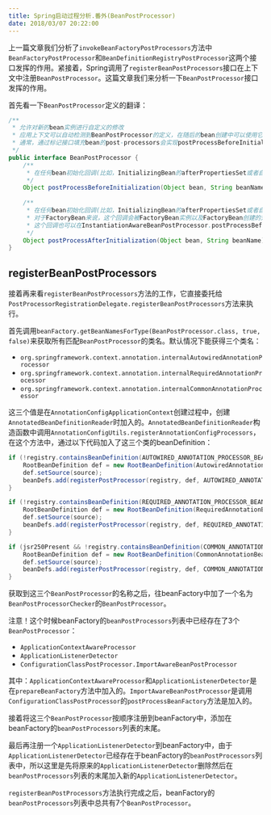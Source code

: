```yaml
---
title: Spring启动过程分析.番外(BeanPostProcessor)
date: 2018/03/07 20:22:00
---
```


上一篇文章我们分析了`invokeBeanFactoryPostProcessors`方法中`BeanFactoryPostProcessor`和`BeanDefinitionRegistryPostProcessor`这两个接口发挥的作用。紧接着，Spring调用了`registerBeanPostProcessors`接口在上下文中注册`BeanPostProcessor`。这篇文章我们来分析一下`BeanPostProcessor`接口发挥的作用。
<!-- more -->
首先看一下`BeanPostProcessor`定义的翻译：

```java
/**
 * 允许对新的bean实例进行自定义的修改
 * 应用上下文可以自动检测到BeanPostProcessor的定义，在随后的bean创建中可以使用它们。普通的bean工厂允许注册post-processors，适用于通过该工程创建的所有bean。
 * 通常，通过标记接口填充bean的post-processors会实现postProcessBeforeInitialization，使用代理包装bean的post-processor会实现postProcessAfterInitialization
 */
public interface BeanPostProcessor {
    /**
     * 在任何bean初始化回调(比如，InitializingBean的afterPropertiesSet或者自定义的init-method)之前，将BeanPostProcessor应用于新的bean实例。返回的bean实例可能是经过包装的实例或者是原始的实例。
     */
    Object postProcessBeforeInitialization(Object bean, String beanName) throws BeansException;
    
    /**
     * 在任何bean初始化回调(比如，InitializingBean的afterPropertiesSet或者自定义的init-method)之后，将BeanPostProcessor应用于新的bean实例。bean已经使用属性值进行了填充。返回的bean实例可能是经过包装的实例或者是原始的实例。
     * 对于FactoryBean来说，这个回调会被FactoryBean实例以及FactoryBean创建的对象来调用。post-processor可以决定是适用于FactoryBean或者被创建的对象还是通过相应的bean instanceof FactoryBean来进行检查。
     * 这个回调也可以在InstantiationAwareBeanPostProcessor.postProcessBeforeInstantiation方法引发短路之后再进行调用，与其他的BeanPostProcessor回调进行对比。
     */
    Object postProcessAfterInitialization(Object bean, String beanName) throws BeansException;
}
```

## registerBeanPostProcessors

接着再来看`registerBeanPostProcessors`方法的工作，它直接委托给`PostProcessorRegistrationDelegate.registerBeanPostProcessors`方法来执行。

首先调用`beanFactory.getBeanNamesForType(BeanPostProcessor.class, true, false)`来获取所有匹配`BeanPostProcessor`的类名。默认情况下能获得三个类名：

- `org.springframework.context.annotation.internalAutowiredAnnotationProcessor`
- `org.springframework.context.annotation.internalRequiredAnnotationProcessor`
- `org.springframework.context.annotation.internalCommonAnnotationProcessor`

这三个值是在`AnnotationConfigApplicationContext`创建过程中，创建`AnnotatedBeanDefinitionReader`时加入的。`AnnotatedBeanDefinitionReader`构造函数中调用`AnnotationConfigUtils.registerAnnotationConfigProcessors`，在这个方法中，通过以下代码加入了这三个类的beanDefinition：

```java
if (!registry.containsBeanDefinition(AUTOWIRED_ANNOTATION_PROCESSOR_BEAN_NAME)) {
	RootBeanDefinition def = new RootBeanDefinition(AutowiredAnnotationBeanPostProcessor.class);
	def.setSource(source);
	beanDefs.add(registerPostProcessor(registry, def, AUTOWIRED_ANNOTATION_PROCESSOR_BEAN_NAME));
}

if (!registry.containsBeanDefinition(REQUIRED_ANNOTATION_PROCESSOR_BEAN_NAME)) {
	RootBeanDefinition def = new RootBeanDefinition(RequiredAnnotationBeanPostProcessor.class);
	def.setSource(source);
	beanDefs.add(registerPostProcessor(registry, def, REQUIRED_ANNOTATION_PROCESSOR_BEAN_NAME));
}

if (jsr250Present && !registry.containsBeanDefinition(COMMON_ANNOTATION_PROCESSOR_BEAN_NAME)) {
	RootBeanDefinition def = new RootBeanDefinition(CommonAnnotationBeanPostProcessor.class);
	def.setSource(source);
	beanDefs.add(registerPostProcessor(registry, def, COMMON_ANNOTATION_PROCESSOR_BEAN_NAME));
}	
```

获取到这三个`BeanPostProcessor`的名称之后，往beanFactory中加了一个名为`BeanPostProcessorChecker`的`BeanPostProcessor`。

注意！这个时候beanFactory的`beanPostProcessors`列表中已经存在了3个`BeanPostProcessor`：

- `ApplicationContextAwareProcessor`
- `ApplicationListenerDetector`
- `ConfigurationClassPostProcessor.ImportAwareBeanPostProcessor`

其中：`ApplicationContextAwareProcessor`和`ApplicationListenerDetector`是在`prepareBeanFactory`方法中加入的。`ImportAwareBeanPostProcessor`是调用`ConfigurationClassPostProcessor`的`postProcessBeanFactory`方法是加入的。

接着将这三个`BeanPostProcessor`按顺序注册到beanFactory中，添加在beanFactory的`beanPostProcessors`列表的末尾。

最后再注册一个`ApplicationListenerDetector`到beanFactory中，由于`ApplicationListenerDetector`已经存在于beanFactory的`beanPostProcessors`列表中，所以这里是先将原来的`ApplicationListenerDetector`删除然后在`beanPostProcessors`列表的末尾加入新的`ApplicationListenerDetector`。

`registerBeanPostProcessors`方法执行完成之后，beanFactory的`beanPostProcessors`列表中总共有7个`BeanPostProcessor`。


